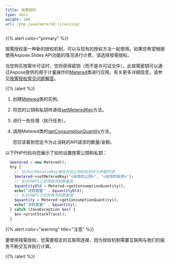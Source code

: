 ```yaml
---
title: 按需授权
type: docs
weight: 100
url: /php-java/metered-licensing/
---
```


{{% alert color="primary" %}} 

按需授权是一种新的授权机制，可以与现有的授权方法一起使用。如果您希望根据使用Aspose.Slides API功能的情况进行计费，请选择按需授权。

当您购买按需许可证时，您将获得密钥（而不是许可证文件）。此按需密钥可以通过Aspose提供的用于计量操作的[Metered](https://reference.aspose.com/slides/php-java/aspose.slides/metered/)类进行应用。有关更多详细信息，请参见[按需授权常见问题解答](https://purchase.aspose.com/faqs/licensing/metered)。

{{% /alert %}} 
1. 创建[Metered](https://reference.aspose.com/slides/php-java/aspose.slides/metered/)类的实例。

1. 将您的公钥和私钥传递给[setMeteredKey](https://reference.aspose.com/slides/php-java/aspose.slides/metered/#setMeteredKey-java.lang.String-java.lang.String-)方法。

1. 进行一些处理（执行任务）。

1. 调用Metered类的[getConsumptionQuantity](https://reference.aspose.com/slides/php-java/aspose.slides/metered/#getConsumptionQuantity--)方法。

   您应该看到您迄今为止消耗的API请求的数量/金额。

以下PHP代码向您展示了如何设置按需公钥和私钥：

```php
  $metered = new Metered();
  try {
    // 访问setMeteredKey属性并将公钥和私钥作为参数传递
    $metered->setMeteredKey("<有效的公钥>", "<有效的私钥>");
    // 在访问API之前获取消耗数量值
    $quantityOld = Metered->getConsumptionQuantity();
    echo("消耗数量" . $quantityOld);
    // 在访问API之后获取消耗数量值
    $quantity = Metered->getConsumptionQuantity();
    echo("消耗数量" . $quantity);
  } catch (JavaException $ex) {
    $ex->printStackTrace();
  }
```

{{% alert color="warning" title="注意"  %}} 

要使用按需授权，您需要稳定的互联网连接，因为授权机制需要互联网与我们的服务不断交互并执行计算。

{{% /alert %}} 